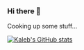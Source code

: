 ### Hi there 👋

Cooking up some stuff...

[![Kaleb's GitHub stats](https://github-readme-stats.vercel.app/api?username=khicken)](https://github.com/anuraghazra/github-readme-stats)
